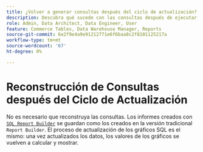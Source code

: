 ```yaml
---
title: ¿Volver a generar consultas después del ciclo de actualización?
description: Descubra qué sucede con las consultas después de ejecutar el ciclo de actualización.
role: Admin, Data Architect, Data Engineer, User
feature: Commerce Tables, Data Warehouse Manager, Reports
source-git-commit: 6e2f9e4a9e91212771e6f6baa8c2f8101125217a
workflow-type: tm+mt
source-wordcount: '67'
ht-degree: 0%

---
```


# Reconstrucción de Consultas después del Ciclo de Actualización

No es necesario que reconstruya las consultas. Los informes creados con [`SQL Report Builder`](../dev-reports/sql-rpt-bldr.md) se guardan como los creados en la versión tradicional `Report Builder`. El proceso de actualización de los gráficos SQL es el mismo: una vez actualizados los datos, los valores de los gráficos se vuelven a calcular y mostrar.
